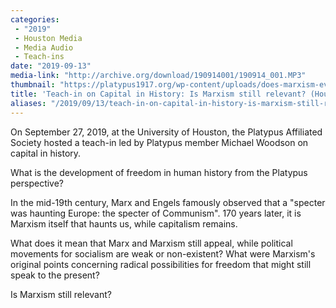 ```yaml
---
categories:
 - "2019"
 - Houston Media
 - Media Audio
 - Teach-ins
date: "2019-09-13"
media-link: "http://archive.org/download/190914001/190914_001.MP3"
thumbnail: "https://platypus1917.org/wp-content/uploads/does-marxism-even-matter-poster-knoxville.jpg"
title: 'Teach-in on Capital in History: Is Marxism still relevant? (Houston, 9.13.19)'
aliases: "/2019/09/13/teach-in-on-capital-in-history-is-marxism-still-relevant-houston-9-13-19/"
---
```


On September 27, 2019, at the University of Houston, the Platypus Affiliated Society hosted a teach-in led by Platypus member Michael Woodson on capital in history.

What is the development of freedom in human history from the Platypus perspective?

In the mid-19th century, Marx and Engels famously observed that a \"specter was haunting Europe: the specter of Communism\". 170 years later, it is Marxism itself that haunts us, while capitalism remains.

What does it mean that Marx and Marxism still appeal, while political movements for socialism are weak or non-existent? What were Marxism\'s original points concerning radical possibilities for freedom that might still speak to the present?

Is Marxism still relevant?
